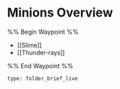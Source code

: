 # Minions Overview

%% Begin Waypoint %%
- [[Slime]]
- [[Thunder-rays]]

%% End Waypoint %%

 
```ccard
type: folder_brief_live
```
 
